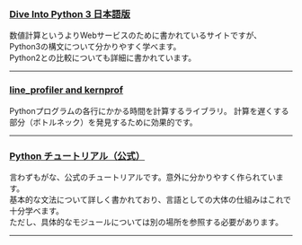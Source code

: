 ### [Dive Into Python 3 日本語版](http://diveintopython3-ja.rdy.jp/)
数値計算というよりWebサービスのために書かれているサイトですが、Python3の構文について分かりやすく学べます。  
Python2との比較についても詳細に書かれています。
***
### [line_profiler and kernprof](https://github.com/rkern/line_profiler)
Pythonプログラムの各行にかかる時間を計算するライブラリ。
計算を遅くする部分（ボトルネック）を発見するために効果的です。
***
### [Python チュートリアル（公式）](http://docs.python.jp/3/tutorial/index.html)
言わずもがな、公式のチュートリアルです。意外に分かりやすく作られています。  
基本的な文法について詳しく書かれており、言語としての大体の仕組みはこれで十分学べます。  
ただし、具体的なモジュールについては別の場所を参照する必要があります。  
***
